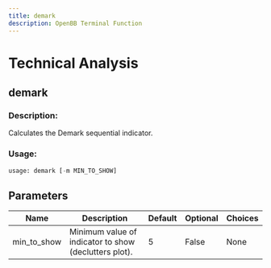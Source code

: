 ```yaml
---
title: demark
description: OpenBB Terminal Function
---
```


# Technical Analysis

## demark

### Description: 

Calculates the Demark sequential indicator.

### Usage: 
```python
usage: demark [-m MIN_TO_SHOW]
```

## Parameters

| Name | Description | Default | Optional | Choices |
| ---- | ----------- | ------- | -------- | ------- |
| min_to_show | Minimum value of indicator to show (declutters plot). | 5 | False | None |


